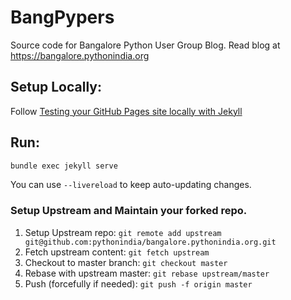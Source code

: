 # BangPypers

Source code for Bangalore Python User Group Blog. Read blog at  https://bangalore.pythonindia.org

## Setup Locally:

Follow [Testing your GitHub Pages site locally with Jekyll](https://docs.github.com/en/pages/setting-up-a-github-pages-site-with-jekyll/testing-your-github-pages-site-locally-with-jekyll)

## Run:

```sh
bundle exec jekyll serve
```

You can use `--livereload` to keep auto-updating changes.

### Setup Upstream and Maintain your forked repo.

1. Setup Upstream repo: `git remote add upstream git@github.com:pythonindia/bangalore.pythonindia.org.git`
2. Fetch upstream content: `git fetch upstream`
3. Checkout to master branch: `git checkout master`
4. Rebase with upstream master: `git rebase upstream/master`
5. Push (forcefully if needed): `git push -f origin master`
